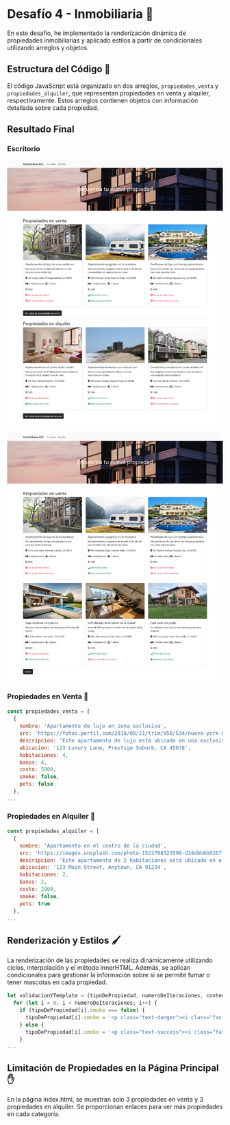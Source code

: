 # Desafío 4 - Inmobiliaria 🏡

En este desafío, he implementado la renderización dinámica de propiedades inmobiliarias y aplicado estilos a partir de condicionales utilizando arreglos y objetos.

## Estructura del Código 🧱

El código JavaScript está organizado en dos arreglos, `propiedades_venta` y `propiedades_alquiler`, que representan propiedades en venta y alquiler, respectivamente. Estos arreglos contienen objetos con información detallada sobre cada propiedad.

## Resultado Final

### Escritorio
![Captura de pantalla](./Screenshot-index.png)

![Captura de pantalla](./Screenshot-ventas.png)

### Propiedades en Venta 💸

```javascript
const propiedades_venta = [
  {
    nombre: 'Apartamento de lujo en zona exclusiva',
    src: 'https://fotos.perfil.com/2018/09/21/trim/950/534/nueva-york-09212018-366965.jpg',
    descripcion: 'Este apartamento de lujo está ubicado en una exclusiva zona residencial.',
    ubicacion: '123 Luxury Lane, Prestige Suburb, CA 45678',
    habitaciones: 4,
    banos: 4,
    costo: 5000,
    smoke: false,
    pets: false
  },
...
```

### Propiedades en Alquiler 💸

```javascript
const propiedades_alquiler = [
  {
    nombre: 'Apartamento en el centro de la ciudad',
    src: 'https://images.unsplash.com/photo-1522708323590-d24dbb6b0267?ixlib=rb-4.0.3&ixid=M3wxMjA3fDB8MHxzZWFyY2h8NHx8YXBhcnRtZW50fGVufDB8MHwwfHx8MA%3D%3D&auto=format&fit=crop&w=700&q=60',
    descripcion: 'Este apartamento de 2 habitaciones está ubicado en el corazón de la ciudad, cerca de todo.',
    ubicacion: '123 Main Street, Anytown, CA 91234',
    habitaciones: 2,
    banos: 2,
    costo: 2000,
    smoke: false,
    pets: true
  },
...
```

## Renderización y Estilos 🖌️

La renderización de las propiedades se realiza dinámicamente utilizando ciclos, interpolación y el método innerHTML. Además, se aplican condicionales para gestionar la información sobre si se permite fumar o tener mascotas en cada propiedad.

```javascript
let validacionYTemplate = (tipoDePropiedad, numeroDeIteraciones, contenedorTemplate, template) => {
  for (let i = 0; i < numeroDeIteraciones; i++) {
    if (tipoDePropiedad[i].smoke === false) {
      tipoDePropiedad[i].smoke = '<p class="text-danger"><i class="fas fa-smoking-ban"></i> No se permite fumar</p>'
    } else {
      tipoDePropiedad[i].smoke = '<p class="text-success"><i class="fas fa-smoking"></i> Permitido fumar</p>'
    }
...
```

## Limitación de Propiedades en la Página Principal ✋

En la página index.html, se muestran solo 3 propiedades en venta y 3 propiedades en alquiler. Se proporcionan enlaces para ver más propiedades en cada categoría.